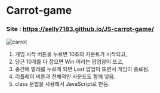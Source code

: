 # Carrot-game
### Site : https://selly7183.github.io/JS-carrot-game/

![carrot](https://user-images.githubusercontent.com/88068412/210558891-2e7f12b5-f44d-47db-b2e1-7af81a195d0b.png)

1. 게임 시작 버튼을 누르면 10초의 카운트가 시작되고,
2. 당근 10개를 다 잡으면 Win 이라는 팝업창이 뜨고,
3. 중간에 벌레를 누르게 되면 Lost 팝업이 뜨면서 게임이 종료됨.
4. 리플레이 버튼과 전체적인 사운드도 함께 넣음.
5. class 문법을 사용해서 JavaScript로 만듬.
